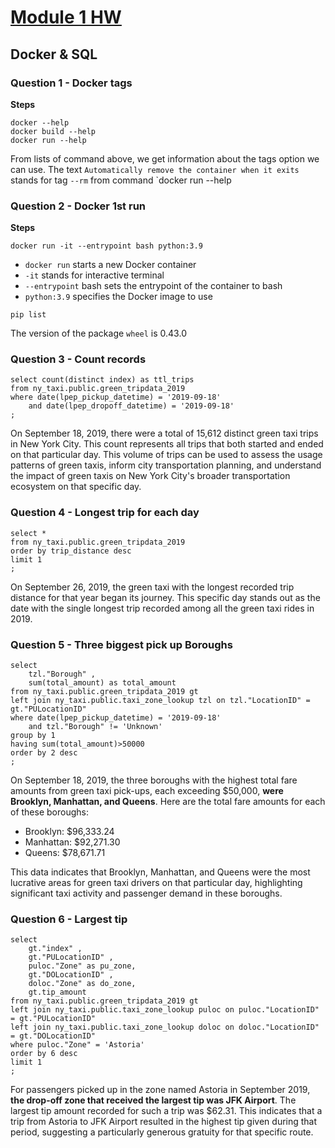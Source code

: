 # [Module 1 HW](https://github.com/DataTalksClub/data-engineering-zoomcamp/blob/main/cohorts/2024/01-docker-terraform/homework.md)
## Docker & SQL
### Question 1 - Docker tags
**Steps**
```
docker --help
docker build --help
docker run --help
```

From lists of command above, we get information about the tags option we can use.
The text `Automatically remove the container when it exits` stands for tag `--rm` from command `docker run --help

### Question 2 - Docker 1st run
**Steps**
```
docker run -it --entrypoint bash python:3.9
```
- `docker run` starts a new Docker container
- `-it` stands for interactive terminal
- `--entrypoint` bash sets the entrypoint of the container to bash
- `python:3.9` specifies the Docker image to use

```
pip list
```
The version of the package `wheel` is 0.43.0

### Question 3 - Count records
```
select count(distinct index) as ttl_trips
from ny_taxi.public.green_tripdata_2019
where date(lpep_pickup_datetime) = '2019-09-18'
	and date(lpep_dropoff_datetime) = '2019-09-18'
;
```
On September 18, 2019, there were a total of 15,612 distinct green taxi trips in New York City. This count represents all trips that both started and ended on that particular day. 
This volume of trips can be used to assess the usage patterns of green taxis, inform city transportation planning, and understand the impact of green taxis on New York City's broader transportation ecosystem on that specific day.

### Question 4 - Longest trip for each day
```
select *
from ny_taxi.public.green_tripdata_2019
order by trip_distance desc
limit 1
;
```
On September 26, 2019, the green taxi with the longest recorded trip distance for that year began its journey. This specific day stands out as the date with the single longest trip recorded among all the green taxi rides in 2019. 

### Question 5 - Three biggest pick up Boroughs
```
select 
	tzl."Borough" ,
	sum(total_amount) as total_amount 
from ny_taxi.public.green_tripdata_2019 gt 
left join ny_taxi.public.taxi_zone_lookup tzl on tzl."LocationID" = gt."PULocationID" 
where date(lpep_pickup_datetime) = '2019-09-18'
	and tzl."Borough" != 'Unknown'
group by 1
having sum(total_amount)>50000
order by 2 desc
;
```
On September 18, 2019, the three boroughs with the highest total fare amounts from green taxi pick-ups, each exceeding $50,000, **were Brooklyn, Manhattan, and Queens**. Here are the total fare amounts for each of these boroughs:
- Brooklyn: $96,333.24
- Manhattan: $92,271.30
- Queens: $78,671.71

This data indicates that Brooklyn, Manhattan, and Queens were the most lucrative areas for green taxi drivers on that particular day, highlighting significant taxi activity and passenger demand in these boroughs.

### Question 6 - Largest tip
```
select 
	gt."index" ,
	gt."PULocationID" ,
	puloc."Zone" as pu_zone,
	gt."DOLocationID" ,
	doloc."Zone" as do_zone,
	gt.tip_amount 
from ny_taxi.public.green_tripdata_2019 gt 
left join ny_taxi.public.taxi_zone_lookup puloc on puloc."LocationID" = gt."PULocationID" 
left join ny_taxi.public.taxi_zone_lookup doloc on doloc."LocationID" = gt."DOLocationID" 
where puloc."Zone" = 'Astoria'
order by 6 desc 
limit 1 
;
```
For passengers picked up in the zone named Astoria in September 2019, **the drop-off zone that received the largest tip was JFK Airport**. The largest tip amount recorded for such a trip was $62.31. This indicates that a trip from Astoria to JFK Airport resulted in the highest tip given during that period, suggesting a particularly generous gratuity for that specific route.